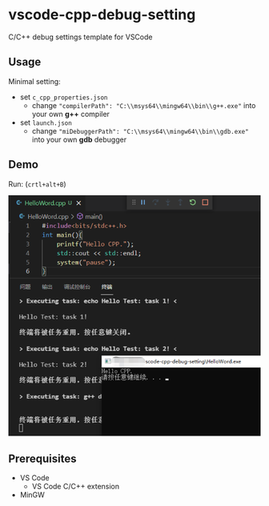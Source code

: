 # vscode-cpp-debug-setting
C/C++ debug settings template for VSCode

## Usage

Minimal setting:

- set `c_cpp_properties.json`
  - change `"compilerPath": "C:\\msys64\\mingw64\\bin\\g++.exe"` into your own **g++** compiler
- set `launch.json`
  - change `"miDebuggerPath": "C:\\msys64\\mingw64\\bin\\gdb.exe"` into  your own **gdb** debugger

## Demo

Run: (`crtl+alt+B`)

![Demo](Demo.png)

## Prerequisites

- VS Code
  - VS Code C/C++ extension
- MinGW

